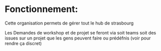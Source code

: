 # Fonctionnement:

Cette organisation permets de gérer tout le hub de strasbourg

Les Demandes de workshop et de projet se feront via soit teams soit des issues sur un projet que les gens peuvent faire ou prédéfnis (voir pour rendre ça discret)

